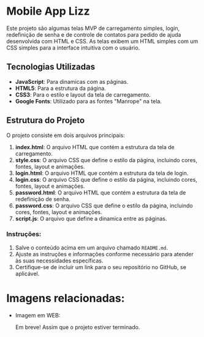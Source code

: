 # Mobile App Lizz

Este projeto são algumas telas MVP de carregamento simples, login, redefinição de senha e de controle de contatos para pedido de ajuda desenvolvida com HTML e CSS. As telas exibem um HTML simples com um CSS simples para a interface intuitiva com o usuário.

## Tecnologias Utilizadas

- **JavaScript**: Para dinamicas com as páginas.
- **HTML5**: Para a estrutura da página.
- **CSS3**: Para o estilo e layout da tela de carregamento.
- **Google Fonts**: Utilizado para as fontes "Manrope" na tela.

## Estrutura do Projeto

O projeto consiste em dois arquivos principais:

1. **index.html**: O arquivo HTML que contém a estrutura da tela de carregamento.
2. **style.css**: O arquivo CSS que define o estilo da página, incluindo cores, fontes, layout e animações.
3. **login.html**: O arquivo HTML que contém a estrutura da tela de login.
4. **login.css**: O arquivo CSS que define o estilo da página, incluindo cores, fontes, layout e animações.
5. **password.html**: O arquivo HTML que contém a estrutura da tela de redefinição de senha.
6. **password.css**: O arquivo CSS que define o estilo da página, incluindo cores, fontes, layout e animações.
7. **script.js**: O arquivo que define a dinamica entre as páginas.

### Instruções:
1. Salve o conteúdo acima em um arquivo chamado `README.md`.
2. Ajuste as instruções e informações conforme necessário para atender às suas necessidades específicas.
3. Certifique-se de incluir um link para o seu repositório no GitHub, se aplicável.

# Imagens relacionadas:

- Imagem em WEB:

  Em breve! Assim que o projeto estiver terminado.
